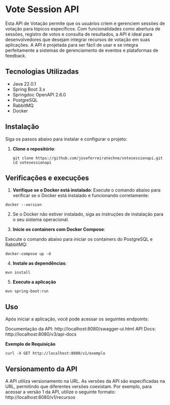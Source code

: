 # Vote Session API

Esta API de Votação permite que os usuários criem e gerenciem sessões de votação para tópicos específicos. 
Com funcionalidades como abertura de sessões, registro de votos e consulta de resultados, a API é ideal para desenvolvedores que desejam integrar recursos de votação em suas aplicações. 
A API é projetada para ser fácil de usar e se integra perfeitamente a sistemas de gerenciamento de eventos e plataformas de feedback.

## Tecnologias Utilizadas

- Java 22.0.1
- Spring Boot 3.x
- Springdoc OpenAPI 2.6.0
- PostgreSQL
- RabbitMQ
- Docker

## Instalação

Siga os passos abaixo para instalar e configurar o projeto:

1. **Clone o repositório**:
   ```
   git clone https://github.com/joseferreiratechne/votesessionapi.git
   cd votesessionapi
   ```

## Verificações e execuções

1. **Verifique se o Docker está instalado**:
Execute o comando abaixo para verificar se o Docker está instalado e funcionando corretamente:
```
docker --version
```

2. Se o Docker não estiver instalado, siga as instruções de instalação para o seu sistema operacional.

3. **Inicie os containers com Docker Compose**:

Execute o comando abaixo para iniciar os containers do PostgreSQL e RabbitMQ:

```
docker-compose up -d
```

4. **Instale as dependências**:

```
mvn install
```

5. **Executo a aplicação**

```
mvn spring-boot:run
```

## Uso
Após iniciar a aplicação, você pode acessar os seguintes endpoints:

Documentação da API: http://localhost:8080/swagger-ui.html
API Docs: http://localhost:8080/v3/api-docs

**Exemplo de Requisição**
```
curl -X GET http://localhost:8080/v1/exemplo
```


## Versionamento da API
A API utiliza versionamento na URL. As versões da API são especificadas na URL, permitindo que diferentes versões coexistam. Por exemplo, para acessar a versão 1 da API, utilize o seguinte formato:
http://localhost:8080/v1/recursos
